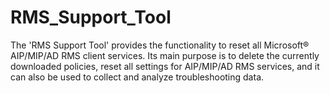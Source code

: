 # RMS_Support_Tool
The 'RMS Support Tool' provides the functionality to reset all Microsoft® AIP/MIP/AD RMS client services. Its main purpose is to delete the currently downloaded policies, reset all settings for AIP/MIP/AD RMS services, and it can also be used to collect and analyze troubleshooting data.
